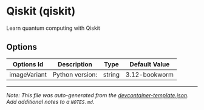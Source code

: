 
# Qiskit (qiskit)

Learn quantum computing with Qiskit

## Options

| Options Id | Description | Type | Default Value |
|-----|-----|-----|-----|
| imageVariant | Python version: | string | 3.12-bookworm |



---

_Note: This file was auto-generated from the [devcontainer-template.json](https://github.com/hsm207/devcontainer-templates/blob/main/src/qiskit/devcontainer-template.json).  Add additional notes to a `NOTES.md`._
